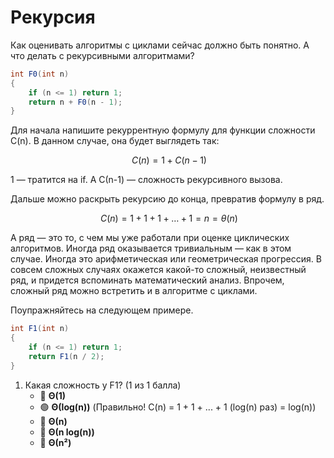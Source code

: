 # Рекурсия

Как оценивать алгоритмы с циклами сейчас должно быть понятно. А что делать с рекурсивными алгоритмами?

```cs
int F0(int n)
{
    if (n <= 1) return 1;
    return n + F0(n - 1);
}
```

Для начала напишите рекуррентную формулу для функции сложности C(n). В данном случае, она будет выглядеть так:

$$ \displaystyle\ C(n)=1+C(n-1) $$

1 — тратится на if. А С(n-1) — сложность рекурсивного вызова.

Дальше можно раскрыть рекурсию до конца, превратив формулу в ряд.

$$ \displaystyle\ C(n)=1+1+1+\ldots+1=n=\theta(n) $$

А ряд — это то, с чем мы уже работали при оценке циклических алгоритмов. Иногда ряд оказывается тривиальным — как в этом случае. Иногда это арифметическая или геометрическая прогрессия. В совсем сложных случаях окажется какой-то сложный, неизвестный ряд, и придется вспоминать математический анализ. Впрочем, сложный ряд можно встретить и в алгоритме с циклами.

Поупражняйтесь на следующем примере.

```cs
int F1(int n)
{
    if (n <= 1) return 1;
    return F1(n / 2);
}
```


1. Какая сложность у F1? (1 из 1 балла)
   * 🔴 **Θ(1)**
   * 🟢 **Θ(log(n))** (Правильно! C(n) = 1 + 1 + ... + 1 (log(n) раз) = log(n))
   * 🔴 **Θ(n)**
   * 🔴 **Θ(n log(n))**
   * 🔴 **Θ(n²)**
